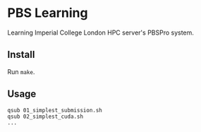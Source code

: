 # PBS Learning

Learning Imperial College London HPC server's PBSPro system.

## Install

Run `make`.

## Usage

```
qsub 01_simplest_submission.sh
qsub 02_simplest_cuda.sh
...
```

